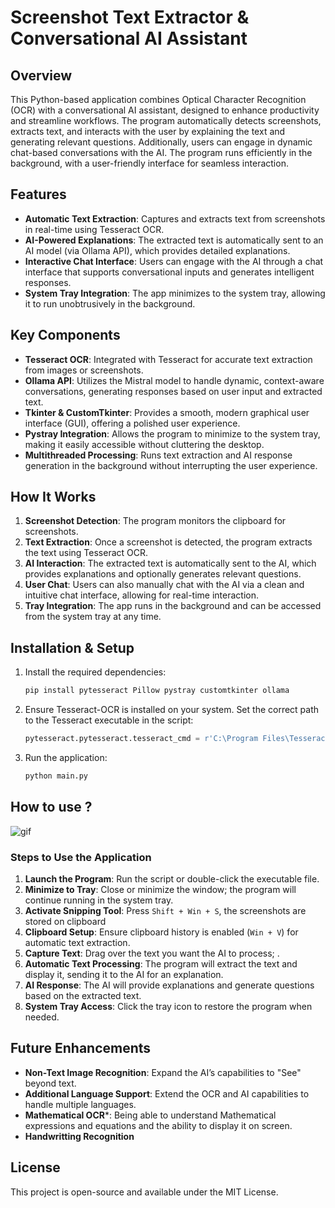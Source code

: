 
# Screenshot Text Extractor & Conversational AI Assistant

## Overview
This Python-based application combines Optical Character Recognition (OCR) with a conversational AI assistant, designed to enhance productivity and streamline workflows. The program automatically detects screenshots, extracts text, and interacts with the user by explaining the text and generating relevant questions. Additionally, users can engage in dynamic chat-based conversations with the AI. The program runs efficiently in the background, with a user-friendly interface for seamless interaction.

## Features
- **Automatic Text Extraction**: Captures and extracts text from screenshots in real-time using Tesseract OCR.
- **AI-Powered Explanations**: The extracted text is automatically sent to an AI model (via Ollama API), which provides detailed explanations.
- **Interactive Chat Interface**: Users can engage with the AI through a chat interface that supports conversational inputs and generates intelligent responses.
- **System Tray Integration**: The app minimizes to the system tray, allowing it to run unobtrusively in the background.

## Key Components
- **Tesseract OCR**: Integrated with Tesseract for accurate text extraction from images or screenshots.
- **Ollama API**: Utilizes the Mistral model to handle dynamic, context-aware conversations, generating responses based on user input and extracted text.
- **Tkinter & CustomTkinter**: Provides a smooth, modern graphical user interface (GUI), offering a polished user experience.
- **Pystray Integration**: Allows the program to minimize to the system tray, making it easily accessible without cluttering the desktop.
- **Multithreaded Processing**: Runs text extraction and AI response generation in the background without interrupting the user experience.

## How It Works
1. **Screenshot Detection**: The program monitors the clipboard for screenshots.
2. **Text Extraction**: Once a screenshot is detected, the program extracts the text using Tesseract OCR.
3. **AI Interaction**: The extracted text is automatically sent to the AI, which provides explanations and optionally generates relevant questions.
4. **User Chat**: Users can also manually chat with the AI via a clean and intuitive chat interface, allowing for real-time interaction.
5. **Tray Integration**: The app runs in the background and can be accessed from the system tray at any time.

## Installation & Setup
1. Install the required dependencies:
   ```bash
   pip install pytesseract Pillow pystray customtkinter ollama
   ```
2. Ensure Tesseract-OCR is installed on your system. Set the correct path to the Tesseract executable in the script:
   ```python
   pytesseract.pytesseract.tesseract_cmd = r'C:\Program Files\Tesseract-OCR\tesseract.exe'
   ```
3. Run the application:
   ```bash
   python main.py
   ```

## How to use ?
![gif](https://github.com/user-attachments/assets/e4b224cf-10a1-4c1c-a8e9-9b0d2bf59ae4)

### **Steps to Use the Application**

1. **Launch the Program**: Run the script or double-click the executable file.
2. **Minimize to Tray**: Close or minimize the window; the program will continue running in the system tray.
3. **Activate Snipping Tool**: Press `Shift + Win + S`, the screenshots are stored on clipboard
4. **Clipboard Setup**: Ensure clipboard history is enabled (`Win + V`) for automatic text extraction.
5. **Capture Text**: Drag over the text you want the AI to process; .
6. **Automatic Text Processing**: The program will extract the text and display it, sending it to the AI for an explanation.
7. **AI Response**: The AI will provide explanations and generate questions based on the extracted text.
8. **System Tray Access**: Click the tray icon to restore the program when needed.

## Future Enhancements
- **Non-Text Image Recognition**: Expand the AI’s capabilities to "See" beyond text.
- **Additional Language Support**: Extend the OCR and AI capabilities to handle multiple languages.
- **Mathematical OCR***: Being able to understand Mathematical expressions and equations and the ability to display it on screen.
- **Handwritting Recognition**

## License
This project is open-source and available under the MIT License.
